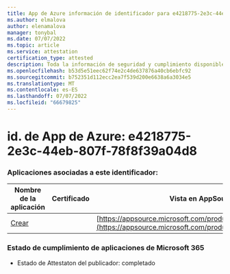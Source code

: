 ```yaml
---
title: App de Azure información de identificador para e4218775-2e3c-44eb-807f-78f8f39a04d8
ms.author: elmalova
author: elenamalova
manager: tonybal
ms.date: 07/07/2022
ms.topic: article
ms.service: attestation
certification_type: attested
description: Toda la información de seguridad y cumplimiento disponible para e4218775-2e3c-44eb-807f-78f8f39a04d8.
ms.openlocfilehash: b53d5e51eec62f74e2c4de637876a40cb6ebfc92
ms.sourcegitcommit: b752351d112ecc2ea7f539d200e6638a6a3034e5
ms.translationtype: MT
ms.contentlocale: es-ES
ms.lasthandoff: 07/07/2022
ms.locfileid: "66679825"
---
```

# <a name="azure-app-id-e4218775-2e3c-44eb-807f-78f8f39a04d8"></a>id. de App de Azure: e4218775-2e3c-44eb-807f-78f8f39a04d8


### <a name="apps-associated-with-this-id"></a>Aplicaciones asociadas a este identificador:
| **Nombre de la aplicación** | **Certificado** | **Vista en AppSource** |
|--------------|---------------|-----------------------|
| [Crear](../forward/WA200004335.md) |  | [https://appsource.microsoft.com/product/office/WA200004335](https://appsource.microsoft.com/product/office/WA200004335) |

### <a name="microsoft-365-app-compliance-status"></a>Estado de cumplimiento de aplicaciones de Microsoft 365
- Estado de Attestaton del publicador: completado
